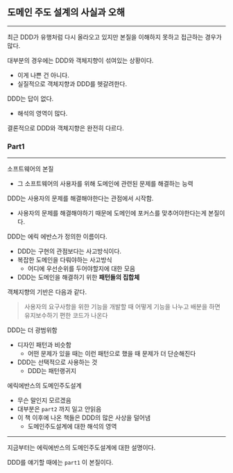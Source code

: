 ## 도메인 주도 설계의 사실과 오해

---

최근 DDD가 유행처럼 다시 올라오고 있지만 본질을 이해하지 못하고 접근하는 경우가 많다.

대부분의 경우에는 DDD와 객체지향이 섞여있는 상황이다.
- 이게 나쁜 건 아니다.
- 실질적으로 객체지향과 DDD를 헷갈려한다.

DDD는 답이 없다.
- 해석의 영역이 많다.

결론적으로 DDD와 객체지향은 완전히 다르다.

### Part1

---

소프트웨어의 본질
- 그 소프트웨어의 사용자를 위해 도메인에 관련된 문제를 해결하는 능력

DDD는 사용자의 문제를 해결해야한다는 관점에서 시작함.
- 사용자의 문제를 해결해야하기 때문에 도메인에 포커스를 맞추어야한다는게 본질이다.

DDD는 에릭 에반스가 정의한 이름이다.
- DDD는 구현의 관점보다는 사고방식이다.
- 복잡한 도메인을 다뤄야하는 사고방식
  - 어디에 우선순위를 두어야할지에 대한 모음
- DDD는 도메인을 해결하기 위한 __패턴들의 집합체__

객체지향의 기반은 다음과 같다.
> 사용자의 요구사항을 위한 기능을 개발할 때 어떻게 기능을 나누고 배분을 하면 유지보수하기 편한 코드가 나온다

DDD는 더 광범위함
- 디자인 패턴과 비슷함
  - 어떤 문제가 있을 때는 이런 패턴으로 했을 때 문제가 더 단순해진다
- DDD는 선택적으로 사용하는 것
  - DDD는 패턴랭귀지

에릭에반스의 도메인주도설계
- 무슨 말인지 모르겠음
- 대부분은 `part2` 까지 일고 안읽음
- 이 책 이후에 나온 책들은 DDD의 많은 사상을 덜어냄
  - 도메인주도설계에 대한 해석의 영역

---

지금부터는 에릭에반스의 도메인주도설계에 대한 설명이다.

DDD를 얘기할 때에는 `part1` 이 본질이다.